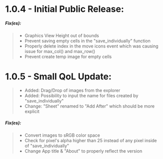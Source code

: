 # 1.0.4 - Initial Public Release:
  ##### Fix(es):
  > - Graphics View Height out of bounds
  > - Prevent saving empty cells in the "save_individually" function
  > - Properly delete index in the move icons event which was causing issue for max_col() and max_row()
  > - Prevent create temp image for empty cells

# 1.0.5 - Small QoL Update:
  > - Added: Drag/Drop of images from the explorer
  > - Added: Possibility to input the name for files created by "save_individually"
  > - Change: "Sheet" renamed to "Add After" which should be more explicit
  
  ##### Fix(es):
  > - Convert images to sRGB color space
  > - Check for pixel's alpha higher than 25 instead of any pixel inside of "save_individually"
  > - Change App title & "About" to properly reflect the version
